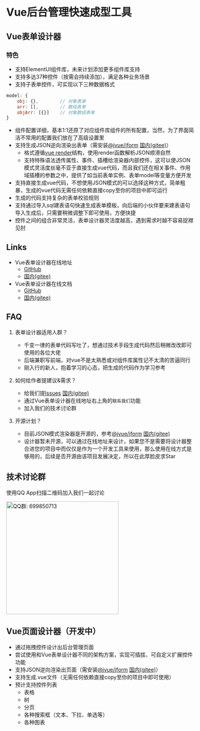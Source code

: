 # Vue后台管理快速成型工具

## Vue表单设计器

### 特色
- 支持ElementUI组件库，未来计划添加更多组件库支持
- 支持多达37种控件（按需会持续添加），满足各种业务场景
- 支持子表单控件，可实现以下三种数据格式
```javascript
model: {
    obj: {},        // 对象表单
    arr: [],        // 数组表单
    objArr: [{}]    // 对象数组表单
}
```
- 组件配置详细，基本1:1还原了对应组件库组件的所有配置，当然，为了界面简洁不常用的配置我们放在了高级设置里
- 支持生成JSON逆向渲染出表单（需安装[@jvue/jform](https://github.com/83945105/jvue/tree/main/jform-ui) [国内(gitee)](https://gitee.com/83945105/jvue/tree/main/jform-ui)）
  - 格式遵循[vue render](https://cn.vuejs.org/v2/guide/render-function.html)结构，使用render函数解析JSON顺滑自然
  - 支持特殊语法透传属性、事件、插槽给渲染器内部控件，这可以使JSON模式灵活度丝毫不亚于直接生成vue代码，而且我们还在相关事件、作用域插槽的参数之中，提供了如当前表单实例、表单model等变量方便开发
- 支持直接生成vue代码，不想使用JSON模式的可以选择这种方式，简单粗暴，生成的vue代码无需任何依赖直接copy至你的项目中即可运行
- 生成的代码支持复杂的表单校验规则
- 支持通过导入sql建表语句快速生成表单模板，向后端的小伙伴要来建表语句导入生成后，只需要稍微调整下即可使用，方便快捷
- 控件之间的组合非常灵活，表单设计器灵活度越高，遇到需求时越不容易捉襟见肘

## Links

- Vue表单设计器在线地址
  - [GitHub](https://83945105.github.io/jvue/jform/#/designer)
  - [国内(gitee)](http://83945105.gitee.io/jvue/jform/#/designer)
- Vue表单设计器在线文档
  - [GitHub](https://83945105.github.io/jvue/docs/zh)
  - [国内(gitee)](http://83945105.gitee.io/jvue/docs/zh)
  
## FAQ

1. 表单设计器适用人群？
    - 千变一律的表单代码写吐了，想通过技术手段生成代码然后稍微改改即可使用的各位大佬
    - 后端兼职写前端，对vue不是太熟悉或对组件库属性记不太清的苦逼同行
    - 刚入行的新人，抱着学习的心态，把生成的代码作为学习参考
    
2. 如何给作者提建议&需求？
    - 给我们提[Issues](https://github.com/83945105/jvue/issues) [国内(gitee)](https://gitee.com/83945105/jvue/issues)
    - 通过Vue表单设计器在线地址右上角的`联系我们`功能
    - 加入我们的技术讨论群
    
3. 开源计划？
    - 目前JSON模式渲染器是开源的，参考[@jvue/jform](https://github.com/83945105/jvue/tree/main/jform-ui) [国内(gitee)](https://gitee.com/83945105/jvue/tree/main/jform-ui)
    - 设计器暂未开源，可以通过在线地址来设计，如果您不是需要将设计器整合进您的项目中而仅仅是作为一个开发工具来使用，那么使用在线方式是够用的，后续是否开源由该项目发展决定，所以在此厚脸皮求Star

## 技术讨论群

使用QQ App扫描二维码加入我们一起讨论

<img alt="QQ群: 699850713" src="https://gitee.com/83945105/jvue/raw/main/assets/Vue表单设计器技术讨论QQ群（1）.jpg" width="300">

## Vue页面设计器（开发中）

- 通过拖拽控件设计出后台管理页面
- 尝试使用和Vue表单设计器不同的架构方案，实现可插拔、可自定义扩展控件功能
- 支持JSON逆向渲染出页面（需安装[@jvue/jform](https://github.com/83945105/jvue/tree/main/jform-ui) [国内(gitee)](https://gitee.com/83945105/jvue/tree/main/jform-ui)）
- 支持生成.vue文件（无需任何依赖直接copy至你的项目中即可使用）
- 预计支持控件列表
  - 表格
  - 树
  - 分页
  - 各种搜索框（文本、下拉、单选等）
  - 各种图表